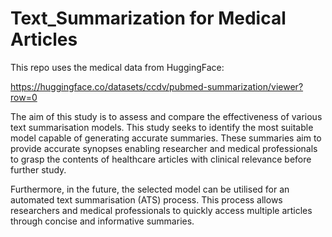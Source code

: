 # Text_Summarization for Medical Articles

This repo uses the medical data from HuggingFace:

https://huggingface.co/datasets/ccdv/pubmed-summarization/viewer?row=0 

The aim of this study is to assess and compare the effectiveness of various text summarisation models. This study seeks to identify the most suitable model capable of generating accurate summaries. These summaries aim to provide accurate synopses enabling researcher and medical professionals to grasp the contents of healthcare articles with clinical relevance before further study. 

Furthermore, in the future, the selected model can be utilised for an automated text summarisation (ATS) process. This process allows researchers and medical professionals to quickly access multiple articles through concise and informative summaries. 

